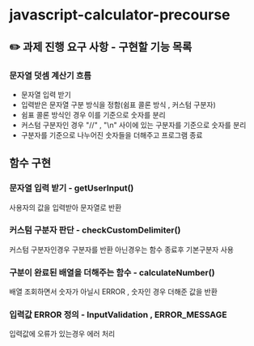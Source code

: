 # javascript-calculator-precourse

## ✏️ 과제 진행 요구 사항 - 구현할 기능 목록

### 문자열 덧셈 계산기 흐름

- 문자열 입력 받기
- 입력받은 문자열 구분 방식을 정함(쉼표 콜론 방식 , 커스텀 구분자)
- 쉼표 콜론 방식인 경우 이를 기준으로 숫자를 분리
- 커스텀 구분자인 경우 "//" , "\n" 사이에 있는 구분자를 기준으로 숫자를 분리
- 구분자를 기준으로 나누어진 숫자들을 더해주고 프로그램 종료

## 함수 구현

### 문자열 입력 받기 - getUserInput()

사용자의 값을 입력받아 문자열로 반환

### 커스텀 구분자 판단 - checkCustomDelimiter()

커스텀 구분자인경우 구분자를 반환 아닌경우는 함수 종료후 기본구분자 사용

### 구분이 완료된 배열을 더해주는 함수 - calculateNumber()

배열 조회하면서 숫자가 아닐시 ERROR , 숫자인 경우 더해준 값을 반환

### 입력값 ERROR 정의 - InputValidation , ERROR_MESSAGE

입력값에 오류가 있는경우 에러 처리

